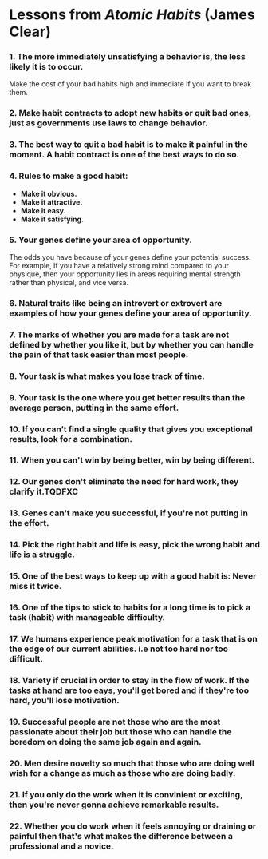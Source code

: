 # Lessons from *Atomic Habits* (James Clear)

### 1. The more immediately unsatisfying a behavior is, the less likely it is to occur.
Make the cost of your bad habits high and immediate if you want to break them.

### 2. Make habit contracts to adopt new habits or quit bad ones, just as governments use laws to change behavior.

### 3. The best way to quit a bad habit is to make it painful in the moment. A habit contract is one of the best ways to do so.

### 4. Rules to make a good habit:
- **Make it obvious.**
- **Make it attractive.**
- **Make it easy.**
- **Make it satisfying.**

### 5. Your genes define your area of opportunity.
The odds you have because of your genes define your potential success. For example, if you have a relatively strong mind compared to your physique, then your opportunity lies in areas requiring mental strength rather than physical, and vice versa.

### 6. Natural traits like being an introvert or extrovert are examples of how your genes define your area of opportunity.

### 7. The marks of whether you are made for a task are not defined by whether you like it, but by whether you can handle the pain of that task easier than most people.

### 8. Your task is what makes you lose track of time.

### 9. Your task is the one where you get better results than the average person, putting in the same effort.

### 10. If you can’t find a single quality that gives you exceptional results, look for a combination.

### 11. When you can't win by being better, win by being different.

### 12. Our genes don't eliminate the need for hard work, they clarify it.TQDFXC

### 13. Genes can't make you successful, if you're not putting in the effort.

### 14. Pick the right habit and life is easy, pick the wrong habit and life is a struggle.

### 15. One of the best ways to keep up with a good habit is: Never miss it twice.

### 16. One of the tips to stick to habits for a long time is to pick a task (habit) with manageable difficulty.

### 17. We humans experience peak motivation for a task that is on the edge of our current abilities. i.e not too hard nor too difficult.

### 18. Variety if crucial in order to stay in the flow of work. If the tasks at hand are too eays, you'll get bored and if they're too hard, you'll lose motivation.

### 19. Successful people are not those who are the most passionate about their job but those who can handle the boredom on doing the same job again and again.

### 20. Men desire novelty so much that those who are doing well wish for a change as much as those who are doing badly.

### 21. If you only do the work when it is convinient or exciting, then you're never gonna achieve remarkable results.

### 22. Whether you do work when it feels annoying or draining or painful then that's what makes the difference between a professional and a novice.